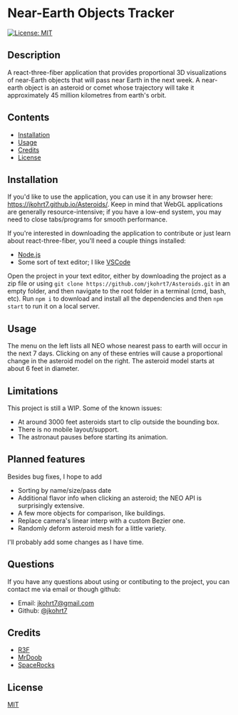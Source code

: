 # Near-Earth Objects Tracker

[![License: MIT](https://img.shields.io/badge/License-MIT-yellow.svg)](https://opensource.org/licenses/MIT)

## Description

A react-three-fiber application that provides proportional 3D visualizations of near-Earth objects that will pass near Earth in the next week. A near-earth object is an asteroid or comet whose trajectory will take it approximately 45 million kilometres from earth's orbit.

## Contents

- [Installation](#installation)
- [Usage](#usage)
- [Credits](#credits)
- [License](#license)

## Installation

If you'd like to use the application, you can use it in any browser here: <https://jkohrt7.github.io/Asteroids/>. Keep in mind that WebGL applications are generally resource-intensive; if you have a low-end system, you may need to close tabs/programs for smooth performance.

If you're interested in downloading the application to contribute or just learn about react-three-fiber, you'll need a couple things installed:

- [Node.js](https://nodejs.org/en/)
- Some sort of text editor; I like [VSCode](https://code.visualstudio.com/download)

Open the project in your text editor, either by downloading the project as a zip file or using `git clone https://github.com/jkohrt7/Asteroids.git` in an empty folder, and then navigate to the root folder in a terminal (cmd, bash, etc). Run `npm i` to download and install all the dependencies and then `npm start` to run it on a local server.

## Usage

The menu on the left lists all NEO whose nearest pass to earth will occur in the next 7 days. Clicking on any of these entries will cause a proportional change in the asteroid model on the right. The asteroid model starts at about 6 feet in diameter.

## Limitations

This project is still a WIP. Some of the known issues:

- At around 3000 feet asteroids start to clip outside the bounding box.
- There is no mobile layout/support.
- The astronaut pauses before starting its animation.

## Planned features

Besides bug fixes, I hope to add

- Sorting by name/size/pass date
- Additional flavor info when clicking an asteroid; the NEO API is surprisingly extensive.
- A few more objects for comparison, like buildings.
- Replace camera's linear interp with a custom Bezier one.
- Randomly deform asteroid mesh for a little variety.

I'll probably add some changes as I have time.

## Questions

If you have any questions about using or contibuting to the project, you can contact me via email or though github:

- Email: jkohrt7@gmail.com
- Github: [@jkohrt7](https://github.com/jkohrt7)

## Credits

- [R3F](https://github.com/pmndrs/react-three-fiber)
- [MrDoob](https://github.com/mrdoob/three.js/)
- [SpaceRocks](https://github.com/SpaceRocks/)

## License

[MIT](https://opensource.org/licenses/MIT)
